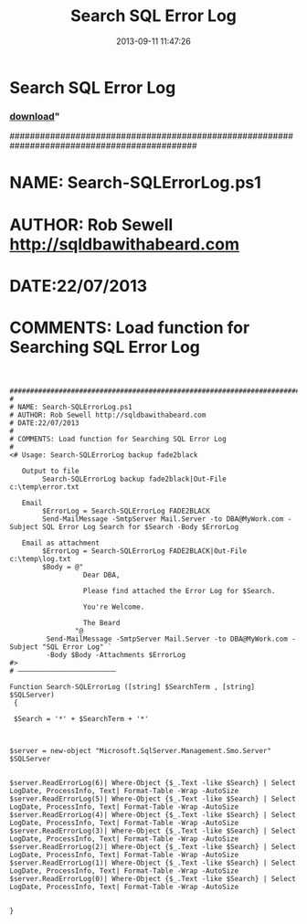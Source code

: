 ﻿---
pid:            4456
parent:         0
children:       
poster:         Rob Sewell
title:          Search SQL Error Log
date:           2013-09-11 11:47:26
format:         posh
---

# Search SQL Error Log

### [download](4456.ps1)"

  #############################################################################################
#
# NAME: Search-SQLErrorLog.ps1
# AUTHOR: Rob Sewell http://sqldbawithabeard.com
# DATE:22/07/2013
#
# COMMENTS: Load function for Searching SQL Error Log 
#

```posh
  #############################################################################################
#
# NAME: Search-SQLErrorLog.ps1
# AUTHOR: Rob Sewell http://sqldbawithabeard.com
# DATE:22/07/2013
#
# COMMENTS: Load function for Searching SQL Error Log 
#
<# Usage: Search-SQLErrorLog backup fade2black

   Output to file
        Search-SQLErrorLog backup fade2black|Out-File c:\temp\error.txt

   Email
        $ErrorLog = Search-SQLErrorLog FADE2BLACK
        Send-MailMessage -SmtpServer Mail.Server -to DBA@MyWork.com -Subject SQL Error Log Search for $Search -Body $ErrorLog 

   Email as attachment
        $ErrorLog = Search-SQLErrorLog FADE2BLACK|Out-File c:\temp\log.txt
        $Body = @"
                  Dear DBA, 

                  Please find attached the Error Log for $Search. 

                  You're Welcome. 

                  The Beard
                "@
         Send-MailMessage -SmtpServer Mail.Server -to DBA@MyWork.com -Subject "SQL Error Log" `
         -Body $Body -Attachments $ErrorLog
#>
# ————————————————————————

Function Search-SQLErrorLog ([string] $SearchTerm , [string] $SQLServer)
 {

 $Search = '*' + $SearchTerm + '*'

 

$server = new-object "Microsoft.SqlServer.Management.Smo.Server" $SQLServer

 
$server.ReadErrorLog(6)| Where-Object {$_.Text -like $Search} | Select LogDate, ProcessInfo, Text| Format-Table -Wrap -AutoSize
$server.ReadErrorLog(5)| Where-Object {$_.Text -like $Search} | Select LogDate, ProcessInfo, Text| Format-Table -Wrap -AutoSize
$server.ReadErrorLog(4)| Where-Object {$_.Text -like $Search} | Select LogDate, ProcessInfo, Text| Format-Table -Wrap -AutoSize
$server.ReadErrorLog(3)| Where-Object {$_.Text -like $Search} | Select LogDate, ProcessInfo, Text| Format-Table -Wrap -AutoSize
$server.ReadErrorLog(2)| Where-Object {$_.Text -like $Search} | Select LogDate, ProcessInfo, Text| Format-Table -Wrap -AutoSize 
$server.ReadErrorLog(1)| Where-Object {$_.Text -like $Search} | Select LogDate, ProcessInfo, Text| Format-Table -Wrap -AutoSize 
$server.ReadErrorLog(0)| Where-Object {$_.Text -like $Search} | Select LogDate, ProcessInfo, Text| Format-Table -Wrap -AutoSize 


}






```
